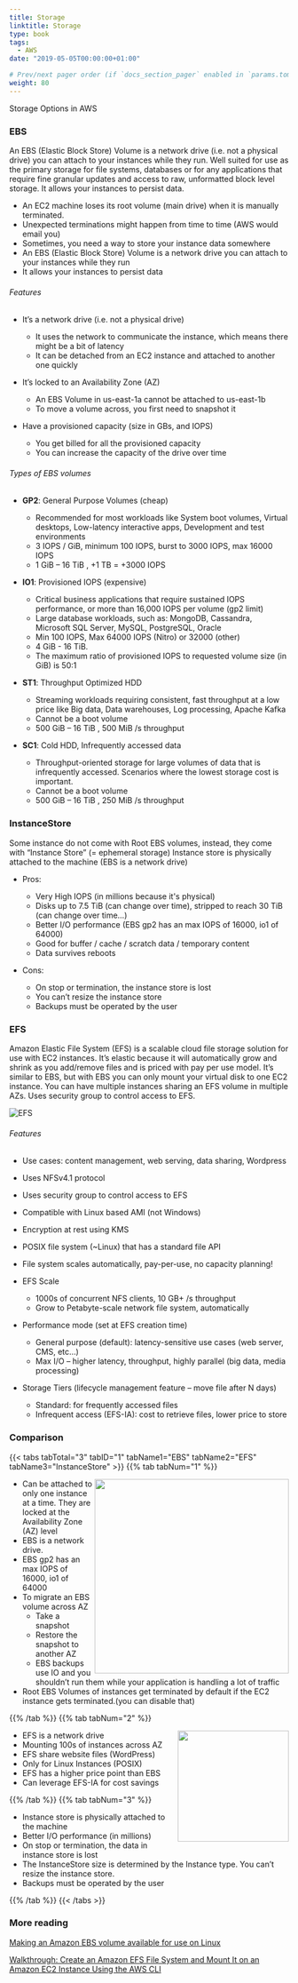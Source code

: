 ```yaml
---
title: Storage
linktitle: Storage
type: book
tags:
  - AWS
date: "2019-05-05T00:00:00+01:00"

# Prev/next pager order (if `docs_section_pager` enabled in `params.toml`)
weight: 80
---
```


Storage Options in AWS

<!--more-->

### EBS
An EBS (Elastic Block Store) Volume is a network drive (i.e. not a physical drive) you can attach to your instances while they run. Well suited for use as the primary storage for file systems, databases or for any applications that require fine granular updates and access to raw, unformatted block level storage. It allows your instances to persist data.

* An EC2 machine loses its root volume (main drive) when it is manually terminated.
* Unexpected terminations might happen from time to time (AWS would email you)
* Sometimes, you need a way to store your instance data somewhere
* An EBS (Elastic Block Store) Volume is a network drive you can attach to your instances while they run
* It allows your instances to persist data

###### Features

* It’s a network drive (i.e. not a physical drive)

  * It uses the network to communicate the instance, which means there might be a bit of latency
  * It can be detached from an EC2 instance and attached to another one quickly
* It’s locked to an Availability Zone (AZ)

  * An EBS Volume in us-east-1a cannot be attached to us-east-1b
  * To move a volume across, you first need to snapshot it
* Have a provisioned capacity (size in GBs, and IOPS)

  * You get billed for all the provisioned capacity
  * You can increase the capacity of the drive over time

###### Types of EBS volumes

* **GP2**: General Purpose Volumes (cheap)

  * Recommended for most workloads like System boot volumes, Virtual desktops, Low-latency interactive apps,  Development and test environments
  * 3 IOPS / GiB, minimum 100 IOPS, burst to 3000 IOPS, max 16000 IOPS
  * 1 GiB – 16 TiB , +1 TB = +3000 IOPS
* **IO1**: Provisioned IOPS (expensive)

  * Critical business applications that require sustained IOPS performance, or more than 16,000 IOPS per volume (gp2 limit)
  * Large database workloads, such as: MongoDB, Cassandra, Microsoft SQL Server, MySQL, PostgreSQL, Oracle
  * Min 100 IOPS, Max 64000 IOPS (Nitro) or 32000 (other)
  * 4 GiB - 16 TiB.
  * The maximum ratio of provisioned IOPS to requested volume size (in GiB) is 50:1
* **ST1**: Throughput Optimized HDD

  * Streaming workloads requiring consistent, fast throughput at a low price like Big data, Data warehouses, Log processing, Apache Kafka
  * Cannot be a boot volume
  * 500 GiB – 16 TiB , 500 MiB /s throughput
* **SC1**: Cold HDD, Infrequently accessed data

  * Throughput-oriented storage for large volumes of data that is infrequently accessed. Scenarios where the lowest storage cost is important.
  * Cannot be a boot volume
  * 500 GiB – 16 TiB , 250 MiB /s throughput

### InstanceStore

Some instance do not come with Root EBS volumes, instead, they come with “Instance Store” (= ephemeral storage)
Instance store is physically attached to the machine (EBS is a network drive)

  * Pros:

    * Very High IOPS (in millions because it's physical)
    * Disks up to 7.5 TiB (can change over time), stripped to reach 30 TiB (can change over time…)
    * Better I/O performance (EBS gp2 has an max IOPS of 16000, io1 of 64000)
    * Good for buffer / cache / scratch data / temporary content
    * Data survives reboots
  * Cons:

    * On stop or termination, the instance store is lost
    * You can’t resize the instance store
    * Backups must be operated by the user

### EFS

Amazon Elastic File System (EFS) is a scalable cloud file storage solution for use with EC2 instances. It’s elastic because it will automatically grow and shrink as you add/remove files and is priced with pay per use model. It’s similar to EBS, but with EBS you can only mount your virtual disk to one EC2 instance. You can have multiple instances sharing an EFS volume in multiple AZs. Uses security group to control access to EFS.

![EFS](/images/uploads/efs.png)

###### Features

* Use cases: content management, web serving, data sharing, Wordpress
* Uses NFSv4.1 protocol
* Uses security group to control access to EFS
* Compatible with Linux based AMI (not Windows)
* Encryption at rest using KMS
* POSIX file system (~Linux) that has a standard file API
* File system scales automatically, pay-per-use, no capacity planning!
* EFS Scale

  * 1000s of concurrent NFS clients, 10 GB+ /s throughput
  * Grow to Petabyte-scale network file system, automatically
* Performance mode (set at EFS creation time)

  * General purpose (default): latency-sensitive use cases (web server, CMS, etc…)
  * Max I/O – higher latency, throughput, highly parallel (big data, media processing)
* Storage Tiers (lifecycle management feature – move file after N days)

  * Standard: for frequently accessed files
  * Infrequent access (EFS-IA): cost to retrieve files, lower price to store

### Comparison

{{< tabs tabTotal="3" tabID="1" tabName1="EBS" tabName2="EFS" tabName3="InstanceStore" >}}
{{% tab tabNum="1" %}}

<img align="right" width="350" height="350" src="/images/uploads/ebs-migrate.png">

* Can be attached to only one instance at a time. They are locked at the Availability Zone (AZ) level
* EBS is a network drive.
* EBS gp2 has an max IOPS of 16000, io1 of 64000
* To migrate an EBS volume across AZ
  * Take a snapshot
  * Restore the snapshot to another AZ
  * EBS backups use IO and you shouldn’t run them while your application is handling a lot of traffic
* Root EBS Volumes of instances get terminated by default if the EC2 instance gets terminated.(you can disable that)

{{% /tab %}}
{{% tab tabNum="2" %}}

<img align="right" width="200" height="200" src="/images/uploads/efs-mount.png">

* EFS is a network drive
* Mounting 100s of instances across AZ
* EFS share website files (WordPress)
* Only for Linux Instances (POSIX)
* EFS has a higher price point than EBS
* Can leverage EFS-IA for cost savings

{{% /tab %}}
{{% tab tabNum="3" %}}

* Instance store is physically attached to the machine
* Better I/O performance (in millions)
* On stop or termination, the data in instance store is lost
* The InstanceStore size is determined by the Instance type. You can’t resize the instance store.
* Backups must be operated by the user

{{% /tab %}}
{{< /tabs >}}

### More reading

[Making an Amazon EBS volume available for use on Linux](https://docs.aws.amazon.com/AWSEC2/latest/UserGuide/ebs-using-volumes.html)

[Walkthrough: Create an Amazon EFS File System and Mount It on an Amazon EC2 Instance Using the AWS CLI](https://docs.aws.amazon.com/efs/latest/ug/wt1-getting-started.html)
